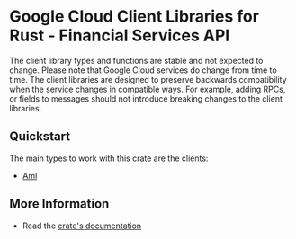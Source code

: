# Google Cloud Client Libraries for Rust - Financial Services API

<!-- Code generated by sidekick. DO NOT EDIT. -->


The client library types and functions are stable and not expected to change.
Please note that Google Cloud services do change from time to time. The client
libraries are designed to preserve backwards compatibility when the service
changes in compatible ways. For example, adding RPCs, or fields to messages
should not introduce breaking changes to the client libraries.

## Quickstart

The main types to work with this crate are the clients:

- [Aml]

## More Information

- Read the [crate's documentation](https://docs.rs/google-cloud-financialservices-v1/latest/google-cloud-financialservices-v1)

[Aml]: https://docs.rs/google-cloud-financialservices-v1/latest/google_cloud_financialservices_v1/client/struct.Aml.html
